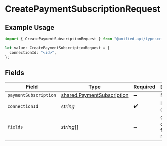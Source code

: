# CreatePaymentSubscriptionRequest

## Example Usage

```typescript
import { CreatePaymentSubscriptionRequest } from "@unified-api/typescript-sdk/sdk/models/operations";

let value: CreatePaymentSubscriptionRequest = {
  connectionId: "<id>",
};
```

## Fields

| Field                                                                           | Type                                                                            | Required                                                                        | Description                                                                     |
| ------------------------------------------------------------------------------- | ------------------------------------------------------------------------------- | ------------------------------------------------------------------------------- | ------------------------------------------------------------------------------- |
| `paymentSubscription`                                                           | [shared.PaymentSubscription](../../../sdk/models/shared/paymentsubscription.md) | :heavy_minus_sign:                                                              | N/A                                                                             |
| `connectionId`                                                                  | *string*                                                                        | :heavy_check_mark:                                                              | ID of the connection                                                            |
| `fields`                                                                        | *string*[]                                                                      | :heavy_minus_sign:                                                              | Comma-delimited fields to return                                                |